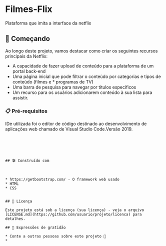 # Filmes-Flix
Plataforma que imita a interface da netflix

## 🚀 Começando

Ao longo deste projeto, vamos destacar como criar os seguintes recursos principais da Netflix:

* A capacidade de fazer upload de conteúdo para a plataforma de um portal back-end
* Uma página inicial que pode filtrar o conteúdo por categorias e tipos de conteúdo (filmes e * programas de TV)
* Uma barra de pesquisa para navegar por títulos específicos
* Um recurso para os usuários adicionarem conteúdo à sua lista para assistir.

### 📋 Pré-requisitos

IDe utilizada foi o editor de código destinado ao desenvolvimento de aplicações web chamado de Visual Studio Code.Versão 2019.

```





## 🛠️ Construído com



* https://getbootstrap.com/ - O framework web usado
* HTML
* CSS


## 📄 Licença

Este projeto está sob a licença (sua licença) - veja o arquivo [LICENSE.md](https://github.com/usuario/projeto/licenca) para detalhes.

## 🎁 Expressões de gratidão

* Conte a outras pessoas sobre este projeto 📢
* 



